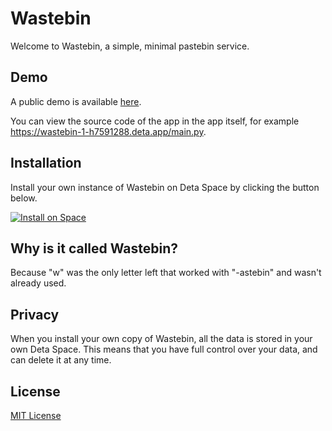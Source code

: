 # Wastebin

Welcome to Wastebin, a simple, minimal pastebin service.

## Demo

A public demo is available [here](https://wastebin-1-h7591288.deta.app).

You can view the source code of the app in the app itself, for example <https://wastebin-1-h7591288.deta.app/main.py>.

## Installation

Install your own instance of Wastebin on Deta Space by clicking the button below.

[![Install on Space](https://deta.space/buttons/dark.svg)](https://deta.space/discovery/@lemonpi/wastebin)

## Why is it called Wastebin?

Because "w" was the only letter left that worked with "-astebin" and wasn't already used.

## Privacy

When you install your own copy of Wastebin, all the data is stored in your own Deta Space.
This means that you have full control over your data, and can delete it at any time.

## License

[MIT License](license.txt)
